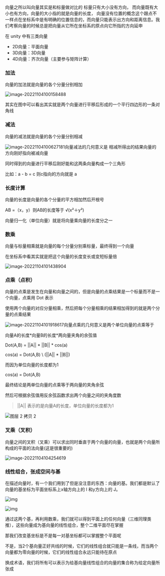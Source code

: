 向量之所以叫向量其实是和标量做对比的
标量只有大小没有方向， 而向量既有大小也有方向，向量的大小指的就是向量的长度，
向量没有位置的概念这个跟点不一样点在坐标系中是有明确的位置信息的，而向量只能表示出方向和距离信息。我们考察向量的时候总是把向量从它所在坐标系的原点向它所指的方向延申

在 unity 中有三类向量

*   2D向量：平面向量
*   3D向量：3D向量
*   4D向量：齐次向量（主要参与矩阵计算）

### 加法
向量的加法就是向量的各个分量分别相加

![image-20221104100158488](https://liangx-gallery.oss-cn-beijing.aliyuncs.com/202211041001543.png)

其实在图中可以看出其实就是两个向量进行平移后形成的一个平行四边形的一条对角线

### 减法

向量的减法就是向量的各个分量分别相减

![image-20221104100627181](https://liangx-gallery.oss-cn-beijing.aliyuncs.com/202211041006219.png)向量减法的几何意义是 相减所得出的结果向量的方向刚好指向被减向量

同时得到的向量进行平移后刚好能和这两条向量构成一个三角形

比如：a - b = c 则c指向的方向就是 a

### 长度计算

向量的长度是向量的各个分量的平方相加然后开根号

AB =（x，y）则AB的长度等于 √(x²＋y²)

向量归一化（单位向量）就是将向量乘向量的长度分之一

### 数乘

向量与标量相乘就是向量的每个分量分别乘标量，最终得到一个向量

在坐标系中看其实就是把这个向量的长度变长或变短标量倍

![image-20221104101438904](https://liangx-gallery.oss-cn-beijing.aliyuncs.com/202211041014958.png)

### 点乘（点积）
向量的点乘是发生在向量和向量之间的，但是向量的点乘结果是一个标量而不是一个向量，点乘用 Dot 表示

使用两个向量的对应分量相乘，然后把每个分量相乘的结果相加得到的就是两个分量的点乘结果

![image-20221104101918617](https://liangx-gallery.oss-cn-beijing.aliyuncs.com/202211041019659.png)向量点乘的几何意义是两个单位向量的点乘等于

向量A的长度\*向量B的长度\*两向量夹角的余弦值

Dot(A,B) = ||A|| \* ||B|| \* cos(a)

cos(a) = Dot(A,B) \ (||A|| \* ||B||)

而因为单位向量的长度都为1

cos(a) = Dot(A,B)

最终结论是两单位向量的点乘等于两向量的夹角余弦

 然后可根据余弦值用反余弦函数求出两个向量之间的夹角度数

> ||A|| 表示的是向量A的长度，单位向量的长度都为1

![图层 2 拷贝 2](https://liangx-gallery.oss-cn-beijing.aliyuncs.com/202211041034412.png)

### 叉乘（叉积）

向量之间的叉积（叉乘）可以求出同时垂直于两个向量的向量，也就是两个向量所构成的平面的法向量(这是很重要的)

![image-20221104104254619](https://liangx-gallery.oss-cn-beijing.aliyuncs.com/202211041042653.png)

### 线性组合，张成空间与基

在描述向量时，有一个我们用到了但是没注意的东西：向量的基。我们都是默认了向量的基坐标为平面坐标系上x轴方向上的 I 和y方向上的 J。

![img](https://liangx-gallery.oss-cn-beijing.aliyuncs.com/202211041506591.webp)

![img](https://liangx-gallery.oss-cn-beijing.aliyuncs.com/202211041507737.webp)



通过这两个基，再利用数乘，我们就可以得到平面上的任何向量（三维同理类推），这些向量成为基向量的线性组合，整个二维平面尽在掌握

那我们改变基坐标是不是每一对基坐标都可以掌握整个平面呢

不是，当2个基向量正好共线的时候，它们的线性组合就只能是一条线，而当两个向量都为零向量的时候，它们的线性组合永远只能待在原点

换成术语，我们将所有可以表示为给基向量线性组合的向量的集合称为给定向量所张成